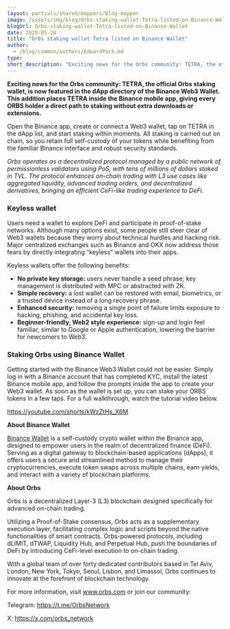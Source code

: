 ```yaml
---
layout: partials/shared/mappers/blog-mapper
image: /assets/img/blog/Orbs-staking-wallet-Tetra-listed-on-Binance-Wallet/bg.png
blogUrl: Orbs-staking-wallet-Tetra-listed-on-Binance-Wallet
date: 2025-05-28
title: "Orbs staking wallet Tetra listed on Binance Wallet"
author:
  - /blog/common/authors/EdwardPark.md
type:
short_description: "Exciting news for the Orbs community: TETRA, the official Orbs staking wallet, is now featured in the dApp directory of the Binance Web3 Wallet."
---
```


**Exciting news for the Orbs community: TETRA, the official Orbs staking wallet, is now featured in the dApp directory of the Binance Web3 Wallet. This addition places TETRA inside the Binance mobile app, giving every ORBS holder a direct path to staking without extra downloads or extensions.**

Open the Binance app, create or connect a Web3 wallet, tap on TETRA in the dApp list, and start staking within moments. All staking is carried out on chain, so you retain full self-custody of your tokens while benefiting from the familiar Binance interface and robust security standards.


_Orbs operates as a decentralized protocol managed by a public network of permissionless validators using PoS, with tens of millions of dollars staked in TVL. The protocol enhances on-chain trading with L3 use cases like aggregated liquidity, advanced trading orders, and decentralized derivatives, bringing an efficient CeFi-like trading experience to DeFi._


### Keyless wallet


Users need a wallet to explore DeFi and participate in proof-of-stake networks. Although many options exist, some people still steer clear of Web3 wallets because they worry about technical hurdles and hacking risk. Major centralized exchanges such as Binance and OKX now address those fears by directly integrating “keyless” wallets into their apps.

Keyless wallets offer the following benefits:

- **No private key storage:** users never handle a seed phrase; key management is distributed with MPC or abstracted with ZK.
- **Simple recovery:** a lost wallet can be restored with email, biometrics, or a trusted device instead of a long recovery phrase.
- **Enhanced security:** removing a single point of failure limits exposure to hacking, phishing, and accidental key loss.
- **Beginner-friendly, Web2 style experience:** sign-up and login feel familiar, similar to Google or Apple authentication, lowering the barrier for newcomers to Web3.


### Staking Orbs using Binance Wallet

Getting started with the Binance Web3 Wallet could not be easier. Simply log in with a Binance account that has completed KYC, install the latest Binance mobile app, and follow the prompts inside the app to create your Web3 wallet. As soon as the wallet is set up, you can stake your ORBS tokens in a few taps. For a full walkthrough, watch the tutorial video below.

https://youtube.com/shorts/kWzZtHs_X6M


**About Binance Wallet**

[Binance Wallet](https://www.binance.com/en/binancewallet) is a self-custody crypto wallet within the Binance app, designed to empower users in the realm of decentralized finance (DeFi). Serving as a digital gateway to blockchain-based applications (dApps), it offers users a secure and streamlined method to manage their cryptocurrencies, execute token swaps across multiple chains, earn yields, and interact with a variety of blockchain platforms.



<div class='line-separator'> </div>

**About Orbs**

Orbs is a decentralized Layer-3 (L3) blockchain designed specifically for advanced on-chain trading. 

Utilizing a Proof-of-Stake consensus, Orbs acts as a supplementary execution layer, facilitating complex logic and scripts beyond the native functionalities of smart contracts. Orbs-powered protocols, including dLIMIT, dTWAP, Liquidity Hub, and Perpetual Hub, push the boundaries of DeFi by introducing CeFi-level execution to on-chain trading.

With a global team of over forty dedicated contributors based in Tel Aviv, London, New York, Tokyo, Seoul, Lisbon, and Limassol, Orbs continues to innovate at the forefront of blockchain technology.

For more information, visit www.orbs.com or join our community:

Telegram: https://t.me/OrbsNetwork

X: https://x.com/orbs_network






